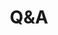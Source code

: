 ---
title: Q&A
description: 질문에 대한 답변 및 가이드를 정리하였습니다.
image:

# Badge style
style:
    background: "#2a9d8f"
    color: "#fff"
---